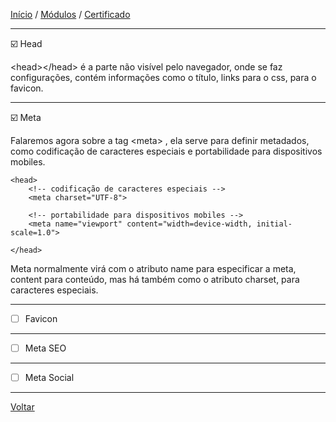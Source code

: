 [Início](https://github.com/Thalyalm/rocketseat-trilha-fundamentar) /
[Módulos](https://github.com/Thalyalm/rocketseat-trilha-fundamentar/tree/main/modulos) /
[Certificado](https://github.com/Thalyalm/rocketseat-trilha-fundamentar/tree/main/certificado)

---

:ballot_box_with_check: Head

&lt;head&gt;&lt;/head&gt; é a parte não visível pelo navegador, onde se faz configurações, contém informações como o título, links para o css, para o favicon.

---

:ballot_box_with_check: Meta

Falaremos agora sobre a tag &lt;meta&gt; , ela serve para definir metadados, como codificação de caracteres especiais e portabilidade para dispositivos mobiles.

    <head>
        <!-- codificação de caracteres especiais -->
        <meta charset="UTF-8">

        <!-- portabilidade para dispositivos mobiles -->
        <meta name="viewport" content="width=device-width, initial-scale=1.0">

    </head>

Meta normalmente virá com o atributo name para especificar a meta, content para conteúdo, mas há também como o atributo charset, para caracteres especiais.

---

- [ ] Favicon

---

- [ ] Meta SEO

---

- [ ] Meta Social

---

[Voltar](https://github.com/Thalyalm/rocketseat-trilha-fundamentar/tree/main/modulos/guia-estelar-de-html)
